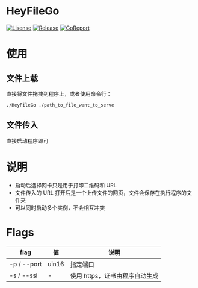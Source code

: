 # HeyFileGo

[![Lisense](https://img.shields.io/github/license/Mmx233/HeyFileGo)](https://github.com/Mmx233/HeyFileGo/blob/main/LICENSE)
[![Release](https://img.shields.io/github/v/release/Mmx233/HeyFileGo?color=blueviolet&include_prereleases)](https://github.com/Mmx233/HeyFileGo/releases)
[![GoReport](https://goreportcard.com/badge/github.com/Mmx233/HeyFileGo)](https://goreportcard.com/report/github.com/Mmx233/HeyFileGo)

# 使用

## 文件上载

直接将文件拖拽到程序上，或者使用命令行：

```shell
./HeyFileGo ./path_to_file_want_to_serve
```

## 文件传入

直接启动程序即可

# 说明

+ 启动后选择网卡只是用于打印二维码和 URL
+ 文件传入的 URL 打开后是一个上传文件的网页，文件会保存在执行程序的文件夹
+ 可以同时启动多个实例，不会相互冲突

# Flags

| flag        | 值     | 说明                 |
|-------------|-------|--------------------|
| -p / --port | uin16 | 指定端口               |
| -s / --ssl  | -     | 使用 https，证书由程序自动生成 |